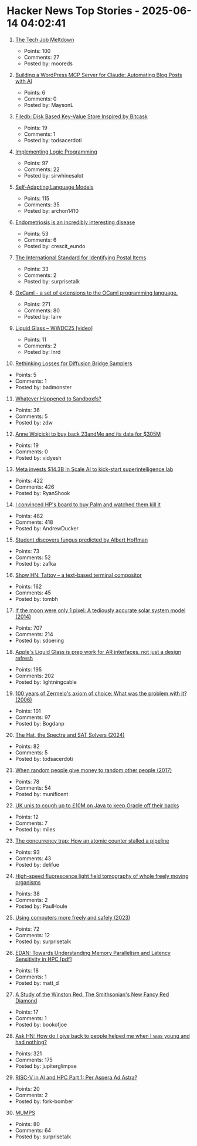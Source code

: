# Hacker News Top Stories - 2025-06-14 04:02:41

1. [The Tech Job Meltdown](https://www.professoraxelrod.com/p/the-tech-job-meltdown)
   - Points: 100
   - Comments: 27
   - Posted by: mooreds

2. [Building a WordPress MCP Server for Claude: Automating Blog Posts with AI](https://val.demar.in/2025/06/building-a-wordpress-mcp-server-for-claude-automating-blog-posts-with-ai/)
   - Points: 6
   - Comments: 0
   - Posted by: MaysonL

3. [Filedb: Disk Based Key-Value Store Inspired by Bitcask](https://github.com/rajivharlalka/filedb)
   - Points: 19
   - Comments: 1
   - Posted by: todsacerdoti

4. [Implementing Logic Programming](https://btmc.substack.com/p/implementing-logic-programming)
   - Points: 97
   - Comments: 22
   - Posted by: sirwhinesalot

5. [Self-Adapting Language Models](https://arxiv.org/abs/2506.10943)
   - Points: 115
   - Comments: 35
   - Posted by: archon1410

6. [Endometriosis is an incredibly interesting disease](https://www.owlposting.com/p/endometriosis-is-an-incredibly-interesting)
   - Points: 53
   - Comments: 6
   - Posted by: crescit_eundo

7. [The International Standard for Identifying Postal Items](https://www.akpain.net/blog/s10-upu/)
   - Points: 33
   - Comments: 2
   - Posted by: surprisetalk

8. [OxCaml - a set of extensions to the OCaml programming language.](https://oxcaml.org/)
   - Points: 271
   - Comments: 80
   - Posted by: lairv

9. [Liquid Glass – WWDC25 [video]](https://developer.apple.com/videos/play/wwdc2025/219)
   - Points: 11
   - Comments: 2
   - Posted by: lnrd

10. [Rethinking Losses for Diffusion Bridge Samplers](https://arxiv.org/abs/2506.10982)
   - Points: 5
   - Comments: 1
   - Posted by: badmonster

11. [Whatever Happened to Sandboxfs?](https://blogsystem5.substack.com/p/whatever-happened-to-sandboxfs)
   - Points: 36
   - Comments: 5
   - Posted by: zdw

12. [Anne Wojcicki to buy back 23andMe and its data for $305M](https://www.cnbc.com/2025/06/13/anne-wojcicki-to-buy-back-23andme-and-its-data-for-305-million.html)
   - Points: 19
   - Comments: 0
   - Posted by: vidyesh

13. [Meta invests $14.3B in Scale AI to kick-start superintelligence lab](https://www.nytimes.com/2025/06/12/technology/meta-scale-ai.html)
   - Points: 422
   - Comments: 426
   - Posted by: RyanShook

14. [I convinced HP's board to buy Palm and watched them kill it](https://philmckinney.substack.com/p/i-convinced-hps-board-to-buy-palm)
   - Points: 482
   - Comments: 418
   - Posted by: AndrewDucker

15. [Student discovers fungus predicted by Albert Hoffman](https://wvutoday.wvu.edu/stories/2025/06/02/wvu-student-makes-long-awaited-discovery-of-mystery-fungus-sought-by-lsd-s-inventor)
   - Points: 73
   - Comments: 52
   - Posted by: zafka

16. [Show HN: Tattoy – a text-based terminal compositor](https://tattoy.sh)
   - Points: 162
   - Comments: 45
   - Posted by: tombh

17. [If the moon were only 1 pixel: A tediously accurate solar system model (2014)](https://joshworth.com/dev/pixelspace/pixelspace_solarsystem.html)
   - Points: 707
   - Comments: 214
   - Posted by: sdoering

18. [Apple's Liquid Glass is prep work for AR interfaces, not just a design refresh](https://omc345.substack.com/p/from-skeuomorphic-to-liquid-glass)
   - Points: 195
   - Comments: 202
   - Posted by: lightningcable

19. [100 years of Zermelo's axiom of choice: What was the problem with it? (2006)](https://research.mietek.io/mi.MartinLof2006.html)
   - Points: 101
   - Comments: 97
   - Posted by: Bogdanp

20. [The Hat, the Spectre and SAT Solvers (2024)](https://www.nhatcher.com/post/on-hats-and-sats/)
   - Points: 82
   - Comments: 5
   - Posted by: todsacerdoti

21. [When random people give money to random other people (2017)](https://quomodocumque.wordpress.com/2017/06/27/when-random-people-give-money-to-random-other-people/)
   - Points: 78
   - Comments: 54
   - Posted by: munificent

22. [UK unis to cough up to £10M on Java to keep Oracle off their backs](https://www.theregister.com/2025/06/13/jisc_java_oracle/)
   - Points: 12
   - Comments: 7
   - Posted by: miles

23. [The concurrency trap: How an atomic counter stalled a pipeline](https://www.conviva.com/platform/the-concurrency-trap-how-an-atomic-counter-stalled-a-pipeline/)
   - Points: 93
   - Comments: 43
   - Posted by: delifue

24. [High-speed fluorescence light field tomography of whole freely moving organisms](https://opg.optica.org/optica/fulltext.cfm?uri=optica-12-5-674&id=570897)
   - Points: 38
   - Comments: 2
   - Posted by: PaulHoule

25. [Using computers more freely and safely (2023)](https://akkartik.name/freewheeling/)
   - Points: 72
   - Comments: 12
   - Posted by: surprisetalk

26. [EDAN: Towards Understanding Memory Parallelism and Latency Sensitivity in HPC [pdf]](https://spcl.inf.ethz.ch/Publications/.pdf/shen-ics-2025-edan.pdf)
   - Points: 18
   - Comments: 1
   - Posted by: matt_d

27. [A Study of the Winston Red: The Smithsonian's New Fancy Red Diamond](https://www.gia.edu/gems-gemology/spring-2025-winston-red-diamond)
   - Points: 17
   - Comments: 1
   - Posted by: bookofjoe

28. [Ask HN: How do I give back to people helped me when I was young and had nothing?](undefined)
   - Points: 321
   - Comments: 175
   - Posted by: jupiterglimpse

29. [RISC-V in AI and HPC Part 1: Per Aspera Ad Astra?](https://www.eetimes.com/risc-v-in-ai-and-hpc-part-1-per-aspera-ad-astra/)
   - Points: 20
   - Comments: 2
   - Posted by: fork-bomber

30. [MUMPS](https://en.wikipedia.org/wiki/MUMPS)
   - Points: 80
   - Comments: 64
   - Posted by: surprisetalk

